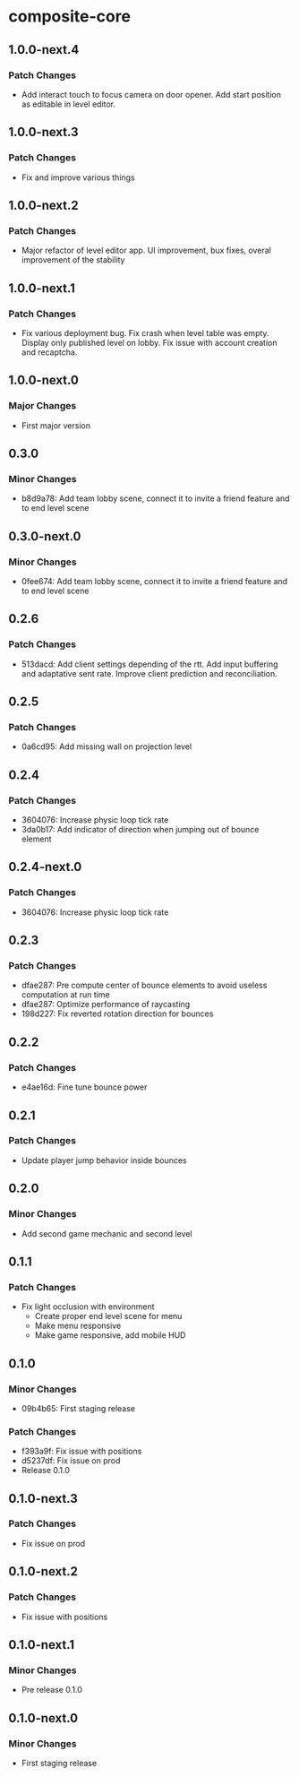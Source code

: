 # composite-core

## 1.0.0-next.4

### Patch Changes

- Add interact touch to focus camera on door opener. Add start position as editable in level editor.

## 1.0.0-next.3

### Patch Changes

- Fix and improve various things

## 1.0.0-next.2

### Patch Changes

- Major refactor of level editor app. UI improvement, bux fixes, overal improvement of the stability

## 1.0.0-next.1

### Patch Changes

- Fix various deployment bug. Fix crash when level table was empty. Display only published level on lobby. Fix issue with account creation and recaptcha.

## 1.0.0-next.0

### Major Changes

- First major version

## 0.3.0

### Minor Changes

- b8d9a78: Add team lobby scene, connect it to invite a friend feature and to end level scene

## 0.3.0-next.0

### Minor Changes

- 0fee674: Add team lobby scene, connect it to invite a friend feature and to end level scene

## 0.2.6

### Patch Changes

- 513dacd: Add client settings depending of the rtt. Add input buffering and adaptative sent rate. Improve client prediction and reconciliation.

## 0.2.5

### Patch Changes

- 0a6cd95: Add missing wall on projection level

## 0.2.4

### Patch Changes

- 3604076: Increase physic loop tick rate
- 3da0b17: Add indicator of direction when jumping out of bounce element

## 0.2.4-next.0

### Patch Changes

- 3604076: Increase physic loop tick rate

## 0.2.3

### Patch Changes

- dfae287: Pre compute center of bounce elements to avoid useless computation at run time
- dfae287: Optimize performance of raycasting
- 198d227: Fix reverted rotation direction for bounces

## 0.2.2

### Patch Changes

- e4ae16d: Fine tune bounce power

## 0.2.1

### Patch Changes

- Update player jump behavior inside bounces

## 0.2.0

### Minor Changes

- Add second game mechanic and second level

## 0.1.1

### Patch Changes

- Fix light occlusion with environment
  - Create proper end level scene for menu
  - Make menu responsive
  - Make game responsive, add mobile HUD

## 0.1.0

### Minor Changes

- 09b4b65: First staging release

### Patch Changes

- f393a9f: Fix issue with positions
- d5237df: Fix issue on prod
- Release 0.1.0

## 0.1.0-next.3

### Patch Changes

- Fix issue on prod

## 0.1.0-next.2

### Patch Changes

- Fix issue with positions

## 0.1.0-next.1

### Minor Changes

- Pre release 0.1.0

## 0.1.0-next.0

### Minor Changes

- First staging release
